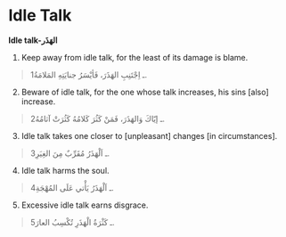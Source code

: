 Idle Talk
=========

**Idle talk-الهَذَر**

1. Keep away from idle talk, for the least of its damage is blame.

> 1ـ اِجْتَنِبِ الهَذَرَ، فَأيْسَرُ جنايَتِهِ المَلامَةُ.

2. Beware of idle talk, for the one whose talk increases, his sins
[also] increase.

> 2ـ إيّاكَ وَالهَذَرَ، فَمَنْ كَثُرَ كَلامُهُ كَثُرَتْ آثامُهُ.

3. Idle talk takes one closer to [unpleasant] changes [in
circumstances].

> 3ـ اَلْهَذَرُ مُقَرِّبٌ مِنَ الغِيَرِ.

4. Idle talk harms the soul.

> 4ـ اَلْهَذَرُ يَأْتي عَلَى المُهْجَةِ.

5. Excessive idle talk earns disgrace.

> 5ـ كَثْرَةُ الْهَذَرِ تُكْسِبُ العارَ.



